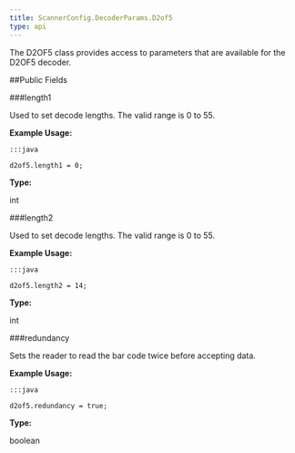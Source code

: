 ```yaml
---
title: ScannerConfig.DecoderParams.D2of5
type: api
---
```



The D2OF5 class provides access to parameters that are available for
 the D2OF5 decoder.

##Public Fields

###length1

Used to set decode lengths. The valid range is 0 to 55.
 
 

**Example Usage:**
	
	:::java
	
	d2of5.length1 = 0;
	


**Type:**

int

###length2

Used to set decode lengths. The valid range is 0 to 55.
 
 

**Example Usage:**
	
	:::java
	
	d2of5.length2 = 14;
	


**Type:**

int

###redundancy

Sets the reader to read the bar code twice before accepting data.
 
 

**Example Usage:**
	
	:::java
	
	d2of5.redundancy = true;
	


**Type:**

boolean

